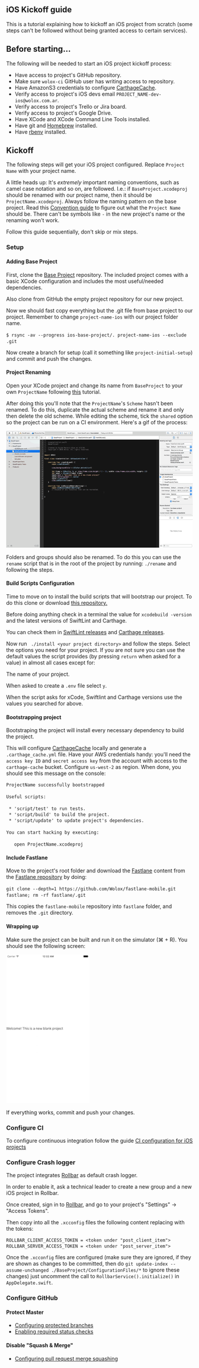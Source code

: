 iOS Kickoff guide
-----------------

This is a tutorial explaining how to kickoff an iOS project from scratch (some steps can't be followed without being granted access to certain services).

## Before starting...

The following will be needed to start an iOS project kickoff process:

* Have access to project's GitHub repository.
* Make sure `wolox-ci` GitHub user has writing access to repository.
* Have AmazonS3 credentials to configure [CarthageCache](https://github.com/guidomb/carthage_cache).
* Verify access to project's iOS devs email `PROJECT_NAME-dev-ios@wolox.com.ar`.
* Verify access to project's Trello or Jira board.
* Verify access to project's Google Drive.
* Have XCode and XCode Command Line Tools installed.
* Have git and [Homebrew](https://brew.sh) installed.
* Have [rbenv](https://github.com/rbenv/rbenv) installed.

## Kickoff

The following steps will get your iOS project configured. Replace `Project Name` with your project name.

A little heads up: It's *extremely* important naming conventions, such as camel case notation and so on, are followed. I.e.: if `BaseProject.xcodeproj` should be renamed with our project name, then it should be `ProjectName.xcodeproj`. Always follow the naming pattern on the base project. Read this [Convention guide](../../../mobile/docs/naming/README.md) to figure out what the `Project Name` should be. There can't be symbols like `-` in the new project's name or the renaming won't work.

Follow this guide sequentially, don't skip or mix steps.

### Setup

#### Adding Base Project

First, clone the [Base Project](https://github.com/Wolox/ios-base-project) repository. The included project comes with a basic XCode configuration and includes the most useful/needed dependencies.

Also clone from GitHub the empty project repository for our new project.

Now we should fast copy everything but the .git file from base project to our project. Remember to change `project-name-ios` with our project folder name.

`$ rsync -av --progress ios-base-project/. project-name-ios --exclude .git`

Now create a branch for setup (call it something like `project-initial-setup`) and commit and push the changes.

#### Project Renaming

Open your XCode project and change its name from `BaseProject` to your own `ProjectName` following [this](https://help.apple.com/xcode/mac/8.0/#/dev3db3afe4f) tutorial.

After doing this you'll note that the `ProjectName`'s `Scheme` hasn't been renamed. To do this, duplicate the actual scheme and rename it and only then delete the old scheme. While editing the scheme, tick the `shared` option so the project can be run on a CI environment. Here's a gif of the process:

![rename scheme](./resources/xcode-scheme-rename.gif)

Folders and groups should also be renamed. To do this you can use the `rename` script that is in the root of the project by running: `./rename` and following the steps.

#### Build Scripts Configuration

Time to move on to install the build scripts that will bootstrap our project. To do this clone or download [this repository.](https://github.com/guidomb/ios-scripts)

Before doing anything check in a terminal the value for `xcodebuild -version` and the latest versions of SwiftLint and Carthage.

You can check them in [SwiftLint releases](https://github.com/realm/SwiftLint/releases) and [Carthage releases](https://github.com/Carthage/Carthage/releases).

Now run ` ./install <your project directory>` and follow the steps. Select the options you need for your project. If you are not sure you can use the default values the script provides (by pressing `return` when asked for a value) in almost all cases except for:

The name of your project.

When asked to create a `.env` file select `y`.

When the script asks for xCode, Swiftlint and Carthage versions use the values you searched for above.

#### Bootstrapping project

Bootstraping the project will install every necessary dependency to build the project.

This will configure [CarthageCache](https://github.com/guidomb/carthage_cache) locally and generate a `.carthage_cache.yml` file. Have your AWS credentials handy: you'll need the `access key ID` and `secret access key` from the account with access to the `carthage-cache` bucket. Configure `us-west-2` as region. When done, you should see this message on the console:

```
ProjectName successfully bootstrapped

Useful scripts:

 * 'script/test' to run tests.
 * 'script/build' to build the project.
 * 'script/update' to update project's dependencies.

You can start hacking by executing:

   open ProjectName.xcodeproj

```

#### Include Fastlane

Move to the project's root folder and download the [Fastlane](https://docs.fastlane.tools) content from the [Fastlane repository](https://github.com/Wolox/fastlane-mobile) by doing:

`git clone --depth=1 https://github.com/Wolox/fastlane-mobile.git fastlane; rm -rf fastlane/.git`

This copies the `fastlane-mobile` repository into `fastlane` folder, and removes the `.git` directory.

#### Wrapping up

Make sure the project can be built and run it on the simulator (⌘ + R). You should see the following screen:

![base project screenshot](./resources/base-project-screenshot.png)

If everything works, commit and push your changes.

### Configure CI

To configure continuous integration follow the guide [CI configuration for iOS projects](./configure-ci/README.md)

### Configure Crash logger

The project integrates [Rollbar](https://github.com/rollbar/rollbar-ios) as default crash logger.

In order to enable it, ask a technical leader to create a new group and a new iOS project in Rollbar.

Once created, sign in to [Rollbar](https://rollbar.com), and go to your project's "Settings" -> "Access Tokens".

Then copy into all the `.xcconfig` files the following content replacing with the tokens:

```
ROLLBAR_CLIENT_ACCESS_TOKEN = <token under "post_client_item">
ROLLBAR_SERVER_ACCESS_TOKEN = <token under "post_server_item">
```

Once the `.xcconfig` files are configured (make sure they are ignored, if they are shown as changes to be committed, then do `git update-index --assume-unchanged ./BaseProject/ConfigurationFiles/*` to ignore these changes) just uncomment the call to `RollbarService().initialize()` in `AppDelegate.swift`.

### Configure GitHub

#### Protect Master

* [Configuring protected branches](https://help.github.com/articles/configuring-protected-branches/)
* [Enabling required status checks](https://help.github.com/articles/enabling-required-status-checks/)

#### Disable "Squash & Merge"

* [Configuring pull request merge squashing](https://help.github.com/articles/configuring-pull-request-merge-squashing/)
